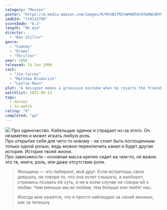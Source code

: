 ```yaml
---
category: "Movies"
poster: "https://m.media-amazon.com/images/M/MV5BZTM2YmM4NTAtOTQ0NC00YmZkLTkxYTQtMWQyZWJlZTg0ZjUyXkEyXkFqcGdeQXVyMjUzOTY1NTc@._V1_SX300.jpg"
imdbId: "tt0115798"
scoreImdb: "6.1"
length: "96 min"
director: 
  - "Ben Stiller"
genre: 
  - "Comedy"
  - "Drama"
  - "Thriller"
year: 1996
released: 14 Jun 1996
cast: 
  - "Jim Carrey"
  - "Matthew Broderick"
  - "Leslie Mann"
plot: "A designer makes a grievious mistake when he rejects the friendship of a borderline cable guy."
watchlist: 2023-08-13
tags: 
  - movies
  - to-watch
rating: "6"
completed: "да"
---
```

![](https://m.media-amazon.com/images/M/MV5BZTM2YmM4NTAtOTQ0NC00YmZkLTkxYTQtMWQyZWJlZTg0ZjUyXkEyXkFqcGdeQXVyMjUzOTY1NTc@._V1_SX300.jpg)
Про одиночество. Кабельщик одинок и страдает из-за этого. Он незаметен и может играть любую роль.  
Про открытие себя для чего-то новому - не стоит быть поглощенным только одной ролью, ведь можно переключить канал и будет другая история. История твоей жизни.  
Про зависимости - основная масса крепко сидит на чем-то, не важно это тв, книги, роль, или даже отсутствие роли.

> Женщины — это лабиринт, мой друг.
> Если встретишь свою девушку, не говори то, что она хочет слышать, а наоборот, стремись познать её суть, и ни в коем случае не говори ей о любви. Чем меньше мы их любим, тем больше они любят нас.

> Иногда мне кажется, что я просто наблюдаю за своей жизнью, как за телешоу